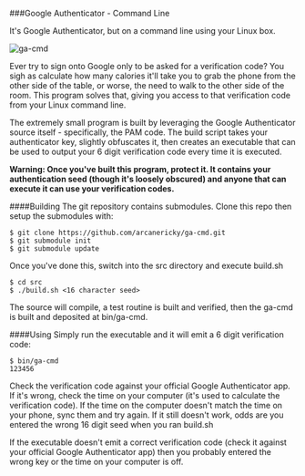 ###Google Authenticator - Command Line

It's Google Authenticator, but on a command line using your Linux box.

![ga-cmd](https://raw.github.com/wiki/arcanericky/ga-cmd/images/ga-cmd.png "ga-cmd execution")

Ever try to sign onto Google only to be asked for a verification code? You sigh as calculate how many calories it'll take you to grab the phone from the other side of the table, or worse, the need to walk to the other side of the room. This program solves that, giving you access to that verification code from your Linux command line.

The extremely small program is built by leveraging the Google Authenticator source itself - specifically, the PAM code. The build script takes your authenticator key, slightly obfuscates it, then creates an executable that can be used to output your 6 digit verification code every time it is executed.

**Warning: Once you've built this program, protect it. It contains your authentication seed (though it's loosely obscured) and anyone that can execute it can use your verification codes.**

####Building
The git repository contains submodules. Clone this repo then setup the submodules with:
```
$ git clone https://github.com/arcanericky/ga-cmd.git
$ git submodule init
$ git submodule update
```
Once you've done this, switch into the src directory and execute build.sh
```
$ cd src
$ ./build.sh <16 character seed>
```
The source will compile, a test routine is built and verified, then the ga-cmd is built and deposited at bin/ga-cmd.

####Using
Simply run the executable and it will emit a 6 digit verification code:
```
$ bin/ga-cmd
123456
```
Check the verification code against your official Google Authenticator app. If it's wrong, check the time on your computer (it's used to calculate the verification code). If the time on the computer doesn't match the time on your phone, sync them and try again. If it still doesn't work, odds are you entered the wrong 16 digit seed when you ran build.sh

If the executable doesn't emit a correct verification code (check it against your official Google Authenticator app) then you probably entered the wrong key or the time on your computer is off.

